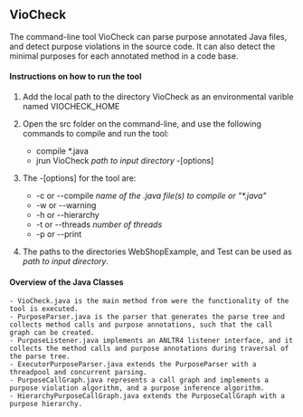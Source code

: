 ## VioCheck

The command-line tool VioCheck can parse purpose annotated Java files, and detect purpose violations in the source code. It can also detect the minimal purposes for each annotated method in a code base.

#### Instructions on how to run the tool

1. Add the local path to the directory VioCheck as an environmental varible named VIOCHECK_HOME
2. Open the src folder on the command-line, and use the following commands to compile and run the tool:

   - compile \*.java
   - jrun VioCheck _path to input directory_ -[options]

3. The -[options] for the tool are:

   - -c or --compile _name of the .java file(s) to compile or "\*.java"_
   - -w or --warning
   - -h or --hierarchy
   - -t or --threads _number of threads_
   - -p or --print

4. The paths to the directories WebShopExample, and Test can be used as _path to input directory_.

#### Overview of the Java Classes

    - VioCheck.java is the main method from were the functionality of the tool is executed.
    - PurposeParser.java is the parser that generates the parse tree and collects method calls and purpose annotations, such that the call graph can be created.
    - PurposeListener.java implements an ANLTR4 listener interface, and it collects the method calls and purpose annotations during traversal of the parse tree.
    - ExecutorPurposeParser.java extends the PurposeParser with a threadpool and concurrent parsing.
    - PurposeCallGraph.java represents a call graph and implements a purpose violation algorithm, and a purpose inference algorithm.
    - HierarchyPurposeCallGraph.java extends the PurposeCallGraph with a purpose hierarchy.
